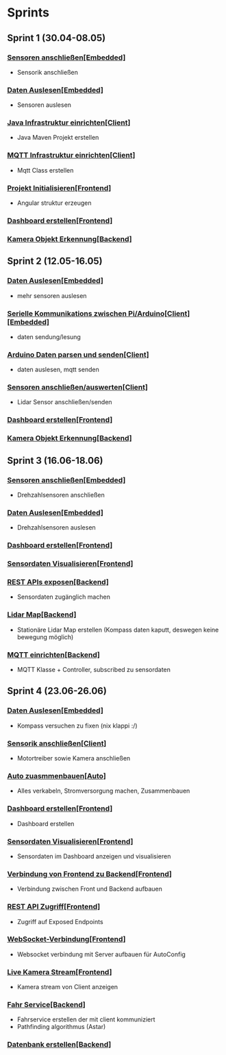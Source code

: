 # Sprints

## Sprint 1 (30.04-08.05)

### [Sensoren anschließen[Embedded]](https://github.com/PoroTech-Industries/porotech-embedded/issues/1)

- Sensorik anschließen

### [Daten Auslesen[Embedded]](https://github.com/PoroTech-Industries/porotech-embedded/issues/5)

- Sensoren auslesen

### [Java Infrastruktur einrichten[Client]](https://github.com/PoroTech-Industries/porotech-client/issues/1)

- Java Maven Projekt erstellen

### [MQTT Infrastruktur einrichten[Client]](https://github.com/PoroTech-Industries/porotech-client/issues/6)

- Mqtt Class erstellen

### [Projekt Initialisieren[Frontend]](https://github.com/PoroTech-Industries/porotech-frontend/issues/1)

- Angular struktur erzeugen

### [Dashboard erstellen[Frontend]](https://github.com/PoroTech-Industries/porotech-frontend/issues/13)

### [Kamera Objekt Erkennung[Backend]](https://github.com/PoroTech-Industries/porotech-backend/issues/10)

## Sprint 2 (12.05-16.05)

### [Daten Auslesen[Embedded]](https://github.com/PoroTech-Industries/porotech-embedded/issues/5)

- mehr sensoren auslesen

### [Serielle Kommunikations zwischen Pi/Arduino[Client]](https://github.com/PoroTech-Industries/porotech-client/issues/7) [[Embedded]](https://github.com/PoroTech-Industries/porotech-embedded/issues/7)

- daten sendung/lesung

### [Arduino Daten parsen und senden[Client]](https://github.com/PoroTech-Industries/porotech-client/issues/10)

- daten auslesen, mqtt senden

### [Sensoren anschließen/auswerten[Client]](https://github.com/PoroTech-Industries/porotech-client/issues/11)

- Lidar Sensor anschließen/senden

### [Dashboard erstellen[Frontend]](https://github.com/PoroTech-Industries/porotech-frontend/issues/13)

### [Kamera Objekt Erkennung[Backend]](https://github.com/PoroTech-Industries/porotech-backend/issues/10)

## Sprint 3 (16.06-18.06)

### [Sensoren anschließen[Embedded]](https://github.com/PoroTech-Industries/porotech-embedded/issues/1)

- Drehzahlsensoren anschließen

### [Daten Auslesen[Embedded]](https://github.com/PoroTech-Industries/porotech-embedded/issues/5)

- Drehzahlsensoren auslesen

### [Dashboard erstellen[Frontend]](https://github.com/PoroTech-Industries/porotech-frontend/issues/13)

### [Sensordaten Visualisieren[Frontend]](https://github.com/PoroTech-Industries/porotech-frontend/issues/12)

### [REST APIs exposen[Backend]](https://github.com/PoroTech-Industries/porotech-backend/issues/9)

- Sensordaten zugänglich machen

### [Lidar Map[Backend]](https://github.com/PoroTech-Industries/porotech-backend/issues/11)

- Stationäre Lidar Map erstellen (Kompass daten kaputt, deswegen keine bewegung möglich)

### [MQTT einrichten[Backend]](https://github.com/PoroTech-Industries/porotech-backend/issues/8)

- MQTT Klasse + Controller, subscribed zu sensordaten

## Sprint 4 (23.06-26.06)

### [Daten Auslesen[Embedded]](https://github.com/PoroTech-Industries/porotech-embedded/issues/5)

- Kompass versuchen zu fixen (nix klappi :/)

### [Sensorik anschließen[Client]](https://github.com/PoroTech-Industries/porotech-client/issues/8)

- Motortreiber sowie Kamera anschließen

### [Auto zuasmmenbauen[Auto]](https://github.com/PoroTech-Industries/porotech-client/issues/16)

- Alles verkabeln, Stromversorgung machen, Zusammenbauen

### [Dashboard erstellen[Frontend]](https://github.com/PoroTech-Industries/porotech-frontend/issues/13)

- Dashboard erstellen

### [Sensordaten Visualisieren[Frontend]](https://github.com/PoroTech-Industries/porotech-frontend/issues/12)

- Sensordaten im Dashboard anzeigen und visualisieren

### [Verbindung von Frontend zu Backend[Frontend]](https://github.com/PoroTech-Industries/porotech-frontend/issues/7)

- Verbindung zwischen Front und Backend aufbauen

### [REST API Zugriff[Frontend]](https://github.com/PoroTech-Industries/porotech-frontend/issues/8)

- Zugriff auf Exposed Endpoints

### [WebSocket-Verbindung[Frontend]](https://github.com/PoroTech-Industries/porotech-frontend/issues/9)

- Websocket verbindung mit Server aufbauen für AutoConfig

### [Live Kamera Stream[Frontend]](https://github.com/PoroTech-Industries/porotech-frontend/issues/10)

- Kamera stream von Client anzeigen

### [Fahr Service[Backend]](https://github.com/PoroTech-Industries/porotech-backend/issues/12)

- Fahrservice erstellen der mit client kommuniziert
- Pathfinding algorithmus (Astar)

### [Datenbank erstellen[Backend]](https://github.com/PoroTech-Industries/porotech-backend/issues/7)
